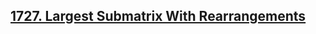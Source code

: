 ## [1727. Largest Submatrix With Rearrangements](https://leetcode.com/problems/largest-submatrix-with-rearrangements)

